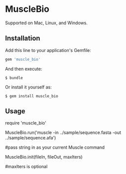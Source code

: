 # MuscleBio

Supported on Mac, Linux, and Windows.

## Installation

Add this line to your application's Gemfile:

```ruby
gem 'muscle_bio'
```

And then execute:

    $ bundle

Or install it yourself as:

    $ gem install muscle_bio

## Usage

require 'muscle_bio'

MuscleBio.run('muscle -in ../sample/sequence.fasta -out ../sample/sequence.afa')

#pass string in as your current Muscle command


MuscleBio.init(fileIn, fileOut, maxIters)

#maxIters is optional